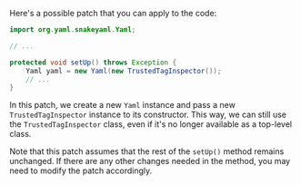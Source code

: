 Here's a possible patch that you can apply to the code:

```java
import org.yaml.snakeyaml.Yaml;

// ...

protected void setUp() throws Exception {
    Yaml yaml = new Yaml(new TrustedTagInspector());
    // ...
}
```

In this patch, we create a new `Yaml` instance and pass a new `TrustedTagInspector` instance to its constructor. This way, we can still use the `TrustedTagInspector` class, even if it's no longer available as a top-level class.

Note that this patch assumes that the rest of the `setUp()` method remains unchanged. If there are any other changes needed in the method, you may need to modify the patch accordingly.